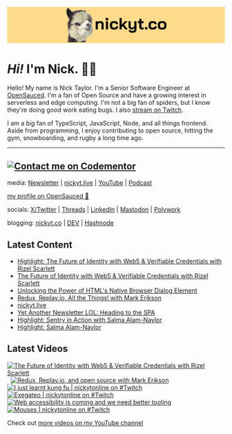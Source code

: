 <a href="https://www.nickyt.co" title="My website"><img src="github-banner.png" alt="An alpaca grinning with the words livecoding.ca beside them" /></a>

# <em>Hi!</em> I'm Nick. 👋🏻

Hello! My name is Nick Taylor. I'm a Senior Software Engineer at [OpenSauced](https://opensauced.pizza). I'm a fan of Open Source and have a growing interest in serverless and edge computing. I'm not a big fan of spiders, but I know they're doing good work eating bugs. I also [stream on Twitch](https://nickyt.live).

I am a <em>big</em> fan of TypeScript, JavaScript, Node, and all things frontend. Aside from programming, I enjoy contributing to open source, hitting the gym, snowboarding, and rugby a long time ago.

---
[![Contact me on Codementor](https://www.codementor.io/m-badges/nickytonline/im-a-cm-b.svg)](https://www.codementor.io/@nickytonline?refer=badge)
---

media: [Newsletter](https://www.iamdeveloper.com/pages/newsletter/) | [nickyt.live](https://nickyt.live) | [YouTube](https://www.youtube.com/channel/UCBLlEq0co24VFJIMEHNcPOQ) | [Podcast](https://pod.iamdeveloper.com)

[my profile on OpenSauced 🍕](https://app.opensauced.pizza/user/nickytonline/card)

socials: [X/Twitter](https://twitter.com/nickytonline) | [Threads](https://www.threads.net/@nickytonline) | [LinkedIn](https://www.linkedin.com/in/nickytonline) | [Mastodon](https://toot.cafe/@nickytonline) | [Polywork](https://polywork.com/nickytonline)

blogging: [nickyt.co](https://www.nickyt.co) | [DEV](https://dev.to/nickytonline) | [Hashnode](https://hashnode.iamdeveloper.com)

## Latest Content

<!-- BLOG-POST-LIST:START -->
- [Highlight: The Future of Identity with Web5 &amp; Verifiable Credentials with Rizel Scarlett](https://www.twitch.tv/videos/2042489335)
- [The Future of Identity with Web5 &amp; Verifiable Credentials with Rizel Scarlett](https://www.twitch.tv/videos/2042356799)
- [Unlocking the Power of HTML&#39;s Native Browser Dialog Element](https://www.nickyt.co/blog/the-native-browser-dialog-element-1nhn/)
- [Redux, Replay.io, All the Things! with Mark Erikson](https://www.twitch.tv/videos/2040450715)
- [nickyt.live](https://www.twitch.tv/videos/2040264167)
- [Yet Another Newsletter LOL: Heading to the SPA](https://buttondown.email/nickytonline/archive/yet-another-newsletter-lol-5082/)
- [Highlight: Sentry in Action with Salma Alam-Naylor](https://www.twitch.tv/videos/2037976799)
- [Highlight: Salma Alam-Naylor](https://www.twitch.tv/videos/2037972623)
<!-- BLOG-POST-LIST:END -->

## Latest Videos

<!-- VIDEO-LIST:START --><div><a href="https://www.youtube.com/watch?v=f6KVCN94hYs" title="The Future of Identity with Web5 & Verifiable Credentials with Rizel Scarlett"><img src="https://i3.ytimg.com/vi/f6KVCN94hYs/hqdefault.jpg" alt="The Future of Identity with Web5 & Verifiable Credentials with Rizel Scarlett" width="360" height="270" /></a>&nbsp;&nbsp;<a href="https://www.youtube.com/watch?v=30NzoO0-f_c" title="Redux, Replay.io, and open source with Mark Erikson"><img src="https://i4.ytimg.com/vi/30NzoO0-f_c/hqdefault.jpg" alt="Redux, Replay.io, and open source with Mark Erikson" width="360" height="270" /></a>&nbsp;&nbsp;<a href="https://www.youtube.com/watch?v=S6sTQNUMy3M" title="I just learnt kung fu | nickytonline on #Twitch"><img src="https://i4.ytimg.com/vi/S6sTQNUMy3M/hqdefault.jpg" alt="I just learnt kung fu | nickytonline on #Twitch" width="360" height="270" /></a>&nbsp;&nbsp;<a href="https://www.youtube.com/watch?v=MB-OOBXeU2U" title="Exegateo | nickytonline on #Twitch"><img src="https://i2.ytimg.com/vi/MB-OOBXeU2U/hqdefault.jpg" alt="Exegateo | nickytonline on #Twitch" width="360" height="270" /></a>&nbsp;&nbsp;<a href="https://www.youtube.com/watch?v=TrHcjZoMaH0" title="Web accessibility is coming and we need better tooling"><img src="https://i1.ytimg.com/vi/TrHcjZoMaH0/hqdefault.jpg" alt="Web accessibility is coming and we need better tooling" width="360" height="270" /></a>&nbsp;&nbsp;<a href="https://www.youtube.com/watch?v=Tex6X4kD5GM" title="Mouses | nickytonline on #Twitch"><img src="https://i1.ytimg.com/vi/Tex6X4kD5GM/hqdefault.jpg" alt="Mouses | nickytonline on #Twitch" width="360" height="270" /></a>&nbsp;&nbsp;</div><!-- VIDEO-LIST:END -->

Check out [more videos on my YouTube channel](https://www.youtube.com/channel/UCBLlEq0co24VFJIMEHNcPOQ)
